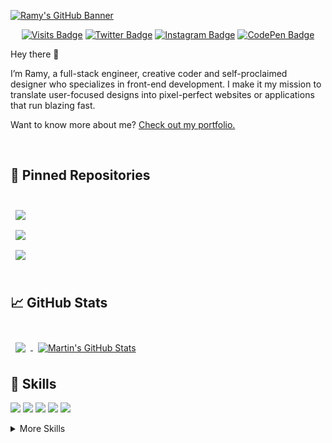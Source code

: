 [![Ramy's GitHub Banner](https://github.com/rhpo/rhpo/assets/69460661/a976a57e-3512-4d08-bcba-34d9ed592fcb)](https://github.com/rhpo)

<div align="center">

[![Visits Badge](https://badges.pufler.dev/visits/rhpo/rhpo)](https://rhpo.dev)
[![Twitter Badge](https://img.shields.io/badge/Twitter-Profile-informational?style=flat&logo=twitter&logoColor=white&color=1CA2F1)](https://twitter.com/)
[![Instagram Badge](https://img.shields.io/badge/Instagram-Profile-Informational?style=flat&logo=instagram&logoColor=white&color=royalblue)](https://instagram.com/ramyhadid)
[![CodePen Badge](https://img.shields.io/badge/CodePen-Profile-informational?style=flat&logo=codepen&logoColor=white&color=black)](https://codepen.io/rhpo)

</div>

Hey there 👋

I’m Ramy, a full-stack engineer, creative coder and self-proclaimed designer who specializes in front-end development. I make it my mission to translate user-focused designs into pixel-perfect websites or applications that run blazing fast.

Want to know more about me? [Check out my portfolio.](https://www.ramey.ml/)

<br>

## 📌 Pinned Repositories

<br>

<a href="https://github.com/rhpo/Luna">
  <img align="center" style="margin:0.5rem" src="https://github-readme-stats.vercel.app/api/pin/?username=rhpo&repo=Luna&title_color=ffffff&text_color=c9cacc&icon_color=4AB197&bg_color=1A2B34" />
</a>

<br>

<a href="https://github.com/rhpo/life.js">
  <img align="center" style="margin:0.5rem" src="https://github-readme-stats.vercel.app/api/pin/?username=rhpo&repo=life.js&title_color=ffffff&text_color=c9cacc&icon_color=4AB197&bg_color=1A2B34" />
</a>

<br>

<a href="https://github.com/rhpo/ng-limeade">
  <img align="center" style="margin:0.5rem" src="https://github-readme-stats.vercel.app/api/pin/?username=rhpo&repo=Jax&title_color=ffffff&text_color=c9cacc&icon_color=4AB197&bg_color=1A2B34" />
</a>

<br>
<br>

## &#x1f4c8; GitHub Stats

<br>

<a href="https://github.com/rhpo">
  <img align="center" style="margin:0.5rem" src="https://github-readme-stats.vercel.app/api/top-langs/?username=rhpo&hide=html,css&title_color=ffffff&text_color=c9cacc&icon_color=4AB197&bg_color=1A2B34" />
</a>

<a href="https://github.com/rhpo">
  <img align="center" style="margin:0.5rem" src="https://github-readme-stats.vercel.app/api?username=rhpo&show_icons=true&line_height=27&count_private=true&title_color=ffffff&text_color=c9cacc&icon_color=4AB097&bg_color=1A2B34" alt="Martin's GitHub Stats" />
</a>

<br>

## 💼 Skills

![](https://img.shields.io/badge/Code-TypeScript-informational?style=flat&logo=TypeScript&logoColor=white&color=blue)
![](https://img.shields.io/badge/Code-JavaScript-informational?style=flat&logo=JavaScript&logoColor=white&color=yellow)
![](https://img.shields.io/badge/Code-React-informational?style=flat&logo=react&logoColor=white&color=royalblue)
![](https://img.shields.io/badge/Code-CSharp-informational?style=flat&logo=c-sharp&logoColor=white&color=indigo)
![](https://img.shields.io/badge/Code-.NET-informational?style=flat&logo=.net&logoColor=white&color=cyan)

<details>
<summary>More Skills</summary>
<br>

![](https://img.shields.io/badge/Style-CSS-informational?style=flat&logo=css3&logoColor=white&color=4AB197)
![](https://img.shields.io/badge/Style-Sass-informational?style=flat&logo=Sass&logoColor=white&color=4AB197)

<br>

![](https://img.shields.io/badge/Tools-Actions-informational?style=flat&logo=github-actions&logoColor=white&color=4AB197)
![](https://img.shields.io/badge/Tools-NPM-informational?style=flat&logo=npm&logoColor=white&color=4AB197)
![](https://img.shields.io/badge/Tools-Postman-informational?style=flat&logo=Postman&logoColor=white&color=4AB197)
![](https://img.shields.io/badge/Tools-Photoshop-informational?style=flat&logo=Adobe-Photoshop&logoColor=white&color=4AB197)
![](https://img.shields.io/badge/Tools-Illustrator-informational?style=flat&logo=Adobe-Illustrator&logoColor=white&color=4AB197)
![](https://img.shields.io/badge/Tools-GitHub-informational?style=flat&logo=GitHub&logoColor=white&color=4AB197)

</details>

<br>
